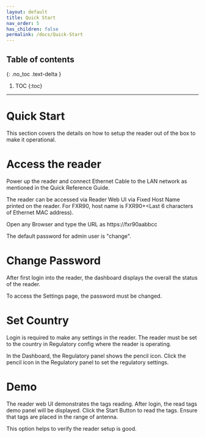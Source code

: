 ```yaml
---
layout: default
title: Quick Start
nav_order: 5
has_children: false
permalink: /docs/Quick-Start
---
```


## Table of contents
{: .no_toc .text-delta }

1. TOC
{:toc}

---

# Quick Start
This section covers the details on how to setup the reader out of the box to make it operational. 

# Access the reader
Power up the reader and connect Ethernet Cable to the LAN network as mentioned in the Quick Reference Guide. 

The reader can be accessed via Reader Web UI via Fixed Host Name printed on the reader.  For FXR90, host name is FXR90+<Last 6 characters of Ethernet MAC address).

Open any Browser and type the URL as https://fxr90aabbcc

The default password for admin user is "change". 

# Change Password
After first login into the reader, the dashboard displays the overall the status of the reader. 

To access the Settings page, the password must be changed. 

# Set Country
Login is required to make any settings in the reader.  The reader must be set to the country in Regulatory config where the reader is operating. 

In the Dashboard, the Regulatory panel shows the pencil icon. Click the pencil icon in the Regulatory panel to set the regulatory settings.

# Demo
The reader web UI demonstrates the tags reading. After login, the read tags demo panel will be displayed. Click the Start Button to read the tags. Ensure that tags are placed in the range of antenna.

This option helps to verify the reader setup is good.



